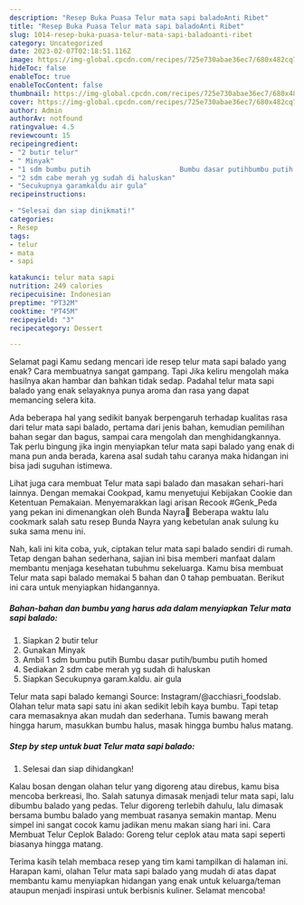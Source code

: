 ```yaml
---
description: "Resep Buka Puasa Telur mata sapi baladoAnti Ribet"
title: "Resep Buka Puasa Telur mata sapi baladoAnti Ribet"
slug: 1014-resep-buka-puasa-telur-mata-sapi-baladoanti-ribet
category: Uncategorized
date: 2023-02-07T02:18:51.116Z
image: https://img-global.cpcdn.com/recipes/725e730abae36ec7/680x482cq70/telur-mata-sapi-balado-foto-resep-utama.jpg
hideToc: false
enableToc: true
enableTocContent: false
thumbnail: https://img-global.cpcdn.com/recipes/725e730abae36ec7/680x482cq70/telur-mata-sapi-balado-foto-resep-utama.jpg
cover: https://img-global.cpcdn.com/recipes/725e730abae36ec7/680x482cq70/telur-mata-sapi-balado-foto-resep-utama.jpg
author: Admin
authorAv: notfound
ratingvalue: 4.5
reviewcount: 15
recipeingredient:
- "2 butir telur"
- " Minyak"
- "1 sdm bumbu putih                      Bumbu dasar putihbumbu putih homed"
- "2 sdm cabe merah yg sudah di haluskan"
- "Secukupnya garamkaldu air gula"
recipeinstructions:

- "Selesai dan siap dinikmati!"
categories:
- Resep
tags:
- telur
- mata
- sapi

katakunci: telur mata sapi 
nutrition: 249 calories
recipecuisine: Indonesian
preptime: "PT32M"
cooktime: "PT45M"
recipeyield: "3"
recipecategory: Dessert

---
```



Selamat pagi Kamu sedang mencari ide resep telur mata sapi balado yang enak? Cara membuatnya sangat gampang. Tapi Jika keliru mengolah maka hasilnya akan hambar dan bahkan tidak sedap. Padahal telur mata sapi balado yang enak selayaknya punya aroma dan rasa yang dapat memancing selera kita.


Ada beberapa hal yang sedikit banyak berpengaruh terhadap kualitas rasa dari telur mata sapi balado, pertama dari jenis bahan, kemudian pemilihan bahan segar dan bagus, sampai cara mengolah dan menghidangkannya. Tak perlu bingung jika ingin menyiapkan telur mata sapi balado yang enak di mana pun anda berada, karena asal sudah tahu caranya maka hidangan ini bisa jadi suguhan istimewa.

Lihat juga cara membuat Telur mata sapi balado dan masakan sehari-hari lainnya. Dengan memakai Cookpad, kamu menyetujui Kebijakan Cookie dan Ketentuan Pemakaian. Menyemarakkan lagi arisan Recook #Genk_Peda yang pekan ini dimenangkan oleh Bunda Nayra👏 Beberapa waktu lalu cookmark salah satu resep Bunda Nayra yang kebetulan anak sulung ku suka sama menu ini.


Nah, kali ini kita coba, yuk, ciptakan telur mata sapi balado sendiri di rumah. Tetap dengan bahan sederhana, sajian ini bisa memberi manfaat dalam membantu menjaga kesehatan tubuhmu sekeluarga. Kamu bisa membuat Telur mata sapi balado memakai 5 bahan dan 0 tahap pembuatan. Berikut ini cara untuk menyiapkan hidangannya.

<!--inarticleads1-->

##### Bahan-bahan dan bumbu yang harus ada dalam menyiapkan Telur mata sapi balado:

1. Siapkan 2 butir telur
1. Gunakan  Minyak
1. Ambil 1 sdm bumbu putih                      Bumbu dasar putih/bumbu putih homed
1. Sediakan 2 sdm cabe merah yg sudah di haluskan
1. Siapkan Secukupnya garam.kaldu. air gula


Telur mata sapi balado kemangi Source: Instagram/@acchiasri_foodslab. Olahan telur mata sapi satu ini akan sedikit lebih kaya bumbu. Tapi tetap cara memasaknya akan mudah dan sederhana. Tumis bawang merah hingga harum, masukkan bumbu halus, masak hingga bumbu halus matang. 

<!--inarticleads2-->

##### Step by step untuk buat Telur mata sapi balado:


1. Selesai dan siap dihidangkan!

Kalau bosan dengan olahan telur yang digoreng atau direbus, kamu bisa mencoba berkreasi, lho. Salah satunya dimasak menjadi telur mata sapi, lalu dibumbu balado yang pedas. Telur digoreng terlebih dahulu, lalu dimasak bersama bumbu balado yang membuat rasanya semakin mantap. Menu simpel ini sangat cocok kamu jadikan menu makan siang hari ini. Cara Membuat Telur Ceplok Balado: Goreng telur ceplok atau mata sapi seperti biasanya hingga matang. 

Terima kasih telah membaca resep yang tim kami tampilkan di halaman ini. Harapan kami, olahan Telur mata sapi balado yang mudah di atas dapat membantu kamu menyiapkan hidangan yang enak untuk keluarga/teman ataupun menjadi inspirasi untuk berbisnis kuliner. Selamat mencoba!

